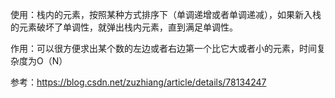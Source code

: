 使用：栈内的元素，按照某种方式排序下（单调递增或者单调递减），如果新入栈的元素破坏了单调性，就弹出栈内元素，直到满足单调性。

作用：可以很方便求出某个数的左边或者右边第一个比它大或者小的元素，时间复杂度为O（N）

参考：https://blog.csdn.net/zuzhiang/article/details/78134247
